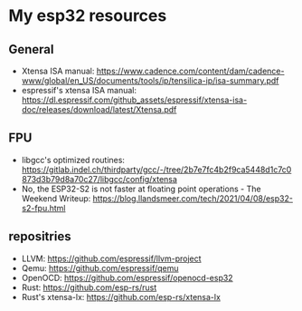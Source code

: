 # My esp32 resources

## General

- Xtensa ISA manual: https://www.cadence.com/content/dam/cadence-www/global/en_US/documents/tools/ip/tensilica-ip/isa-summary.pdf
- espressif's xtensa ISA manual: https://dl.espressif.com/github_assets/espressif/xtensa-isa-doc/releases/download/latest/Xtensa.pdf

## FPU

- libgcc's optimized routines: https://gitlab.indel.ch/thirdparty/gcc/-/tree/2b7e7fc4b2f9ca5448d1c7c0873d3b79d8a70c27/libgcc/config/xtensa
- No, the ESP32-S2 is not faster at floating point operations - The Weekend Writeup: https://blog.llandsmeer.com/tech/2021/04/08/esp32-s2-fpu.html

## repositries

- LLVM: https://github.com/espressif/llvm-project
- Qemu: https://github.com/espressif/qemu
- OpenOCD: https://github.com/espressif/openocd-esp32
- Rust: https://github.com/esp-rs/rust
- Rust's xtensa-lx: https://github.com/esp-rs/xtensa-lx
